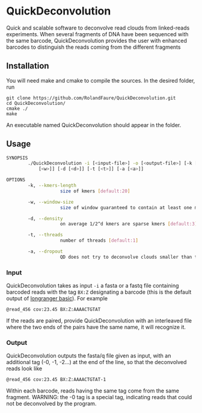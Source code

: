 # QuickDeconvolution

Quick and scalable software to deconvolve read clouds from linked-reads experiments. When several fragments of DNA have been sequenced with the same barcode, QuickDeconvolution provides the user with enhanced barcodes to distinguish the reads coming from the different fragments

## Installation

You will need make and cmake to compile the sources. In the desired folder, run

```
git clone https://github.com/RolandFaure/QuickDeconvolution.git
cd QuickDeconvolution/
cmake ./
make
```

An executable named QuickDeconvolution should appear in the folder.

## Usage

```bash
SYNOPSIS
        ./QuickDeconvolution -i [<input-file>] -o [<output-file>] [-k [<k>]] [-w
            [<w>]] [-d [<d>]] [-t [<t>]] [-a [<a>]]

OPTIONS
        -k, --kmers-length
                    size of kmers [default:20]

        -w, --window-size
                    size of window guaranteed to contain at least one minimizing kmer [default:40]

        -d, --density
                    on average 1/2^d kmers are sparse kmers [default:3]

        -t, --threads
                    number of threads [default:1]

        -a, --dropout
                    QD does not try to deconvolve clouds smaller than this value [default:0]

```

### Input

QuickDeconvolution takes as input `-i` a fasta or a fastq file containing barcoded reads with the tag `BX:Z` designating a barcode (this is the default output of [longranger basic](https://support.10xgenomics.com/genome-exome/software/pipelines/latest/advanced/other-pipelines)). For example
```
@read_456 cov:23.45 BX:Z:AAAACTGTAT
```
If the reads are paired, provide QuickDeconvolution with an interleaved file where the two ends of the pairs have the same name, it will recognize it.

### Output

QuickDeconvolution outputs the fasta/q file given as input, with an additional tag (-0, -1, -2...) at the end of the line, so that the deconvolved reads look like 
```
@read_456 cov:23.45 BX:Z:AAAACTGTAT-1
```
Within each barcode, reads having the same tag come from the same fragment. WARNING: the -0 tag is a special tag, indicating reads that could not be deconvolved by the program.
